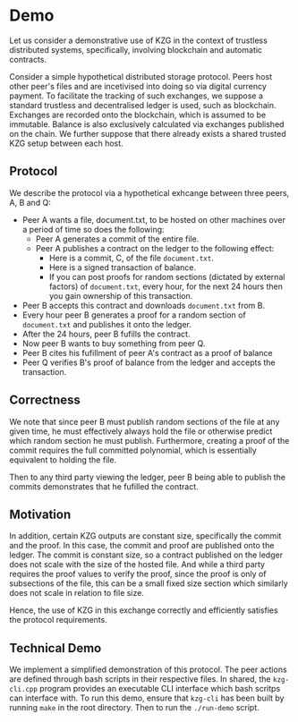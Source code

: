 # Demo

Let us consider a demonstrative use of KZG in the context of trustless
distributed systems, specifically, involving blockchain and automatic
contracts.

Consider a simple hypothetical distributed storage protocol. Peers host other
peer's files and are incetivised into doing so via digital currency payment. To
facilitate the tracking of such exchanges, we suppose a standard trustless and
decentralised ledger is used, such as blockchain. Exchanges are recorded onto
the blockchain, which is assumed to be immutable. Balance is also exclusively
calculated via exchanges published on the chain. We further suppose that there
already exists a shared trusted KZG setup between each host.

## Protocol

We describe the protocol via a hypothetical exhcange between three peers, A, B
and Q:
- Peer A wants a file, document.txt, to be hosted on other machines over a period of time so does the following:
  - Peer A generates a commit of the entire file.
  - Peer A publishes a contract on the ledger to the following effect:
    - Here is a commit, C, of the file `document.txt`.
    - Here is a signed transaction of balance.
    - If you can post proofs for random sections (dictated by external factors)
      of `document.txt`, every hour, for the next 24 hours then you gain
      ownership of this transaction.
- Peer B accepts this contract and downloads `document.txt` from B.
- Every hour peer B generates a proof for a random section of `document.txt` and publishes it onto the ledger.
- After the 24 hours, peer B fufills the contract.
- Now peer B wants to buy something from peer Q.
- Peer B cites his fufillment of peer A's contract as a proof of balance
- Peer Q verifies B's proof of balance from the ledger and accepts the transaction.

## Correctness

We note that since peer B must publish random sections of the file at any given
time, he must effectively always hold the file or otherwise predict which
random section he must publish. Furthermore, creating a proof of the commit
requires the full committed polynomial, which is essentially equivalent to
holding the file.

Then to any third party viewing the ledger, peer B being able to publish the commits
demonstrates that he fufilled the contract.

## Motivation

In addition, certain KZG outputs are constant size, specifically the commit and the proof.
In this case, the commit and proof are published onto the ledger. The commit is constant size,
so a contract published on the ledger does not scale with the size of the hosted file.
And while a third party requires the proof values to verify the proof, since
the proof is only of subsections of the file, this can be a small fixed size
section which similarly does not scale in relation to file size.

Hence, the use of KZG in this exchange correctly and efficiently satisfies the protocol requirements.

## Technical Demo

We implement a simplified demonstration of this protocol.
The peer actions are defined through bash scripts in their respective files.
In shared, the `kzg-cli.cpp` program provides an executable CLI interface which bash scritps can interface with.
To run this demo, ensure that `kzg-cli` has been built by running `make` in the root directory.
Then to run the `./run-demo` script.
